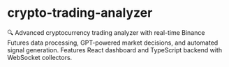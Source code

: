 # crypto-trading-analyzer
🔍 Advanced cryptocurrency trading analyzer with real-time Binance Futures data processing, GPT-powered market decisions, and automated signal generation. Features React dashboard and TypeScript backend with WebSocket collectors.
